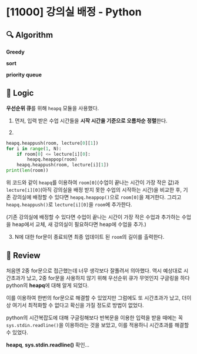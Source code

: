 # [11000] 강의실 배정 - Python

## :mag: Algorithm

**Greedy**


**sort**


**priority queue**


## :round_pushpin: Logic

**우선순위 큐**를 위해 ```heapq``` 모듈을 사용했다. 


1. 먼저, 입력 받은 수업 시간들을 **시작 시간을 기준으로 오름차순 정렬**한다.


2.
```python
heapq.heappush(room, lecture[0][1])
for i in range(1, N):
    if room[0] <= lecture[i][0]:
        heapq.heappop(room)
    heapq.heappush(room, lecture[i][1])
print(len(room))
```
위 코드와 같이 ```heapq```를 이용하여 ```room[0]```(수업이 끝나는 시간이 가장 
작은 값)과 ```lecture[i][0]```(아직 강의실을 배정 받지 못한 수업의 시작하는 시간)을 비교한 후,
기존 강의실에 배정할 수 있다면 ```heapq.heappop()```으로 ```room[0]```을 제거한다. 그리고
```heapq.heappush()```로 ```lecture[i][0]```을 ```room```에 추가한다.


(기존 강의실에 배정할 수 있다면 수업이 끝나는 시간이 가장 작은 수업과 추가하는 수업을 heap에서 교체,
새 강의실이 필요하다면 heap에 수업을 추가.)


3. N에 대한 for문이 종료되면 최종 업데이트 된 ```room```의 길이를 출력한다.


## :memo: Review

처음엔 2중 for문으로 접근했는데 너무 생각보다 잘풀려서 의아했다. 역시 예상대로 시간초과가 났고,
2중 for문을 사용하지 않기 위해 우선순위 큐가 무엇인지 구글링을 하다 python의 **heapq**에 대해 알게 되었다.


이를 이용하여 한번의 for문으로 해결할 수 있었지만 그럼에도 또 시간초과가 났고, 더이상 여기서 최적화할 수 
없다고 확신을 가질 정도로 방법이 없었다.


python의 시간복잡도에 대해 구글링해보다 반복문을 이용한 입력을 받을 때에는 꼭 ```sys.stdin.readline()```을
이용하라는 것을 보았고, 이를 적용하니 시간초과를 해결할 수 있었다.


**heapq**, **sys.stdin.readline()** 확인...
